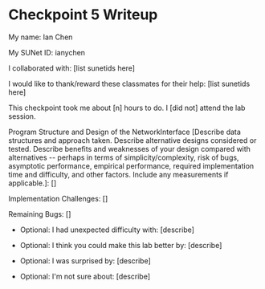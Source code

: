 Checkpoint 5 Writeup
====================

My name: Ian Chen

My SUNet ID: ianychen

I collaborated with: [list sunetids here]

I would like to thank/reward these classmates for their help: [list sunetids here]

This checkpoint took me about [n] hours to do. I [did not] attend the lab session.

Program Structure and Design of the NetworkInterface [Describe data
structures and approach taken. Describe alternative designs considered
or tested.  Describe benefits and weaknesses of your design compared
with alternatives -- perhaps in terms of simplicity/complexity, risk
of bugs, asymptotic performance, empirical performance, required
implementation time and difficulty, and other factors. Include any
measurements if applicable.]:
[]

Implementation Challenges:
[]

Remaining Bugs:
[]

- Optional: I had unexpected difficulty with: [describe]

- Optional: I think you could make this lab better by: [describe]

- Optional: I was surprised by: [describe]

- Optional: I'm not sure about: [describe]
